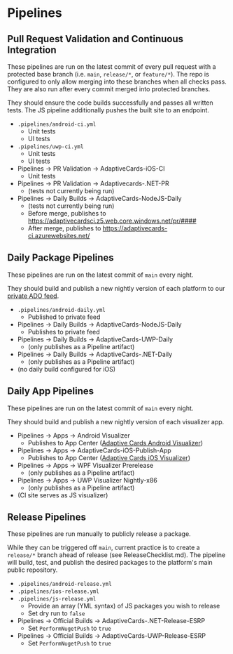 # Pipelines

## Pull Request Validation and Continuous Integration

These pipelines are run on the latest commit of every pull request with a protected base branch (i.e. `main`, `release/*`, or `feature/*`). The repo is configured to only allow merging into these branches when all checks pass. They are also run after every commit merged into protected branches.

They should ensure the code builds successfully and passes all written tests. The JS pipeline additionally pushes the built site to an endpoint.

* `.pipelines/android-ci.yml`
    * Unit tests
    * UI tests
* `.pipelines/uwp-ci.yml`
    * Unit tests
    * UI tests
* Pipelines -> PR Validation -> AdaptiveCards-iOS-CI
	* Unit tests
* Pipelines -> PR Validation -> Adaptivecards-.NET-PR
	* (tests not currently being run)
* Pipelines -> Daily Builds -> AdaptiveCards-NodeJS-Daily
	* (tests not currently being run)
    * Before merge, publishes to https://adaptivecardsci.z5.web.core.windows.net/pr/####
    * After merge, publishes to https://adaptivecards-ci.azurewebsites.net/

## Daily Package Pipelines

These pipelines are run on the latest commit of `main` every night.

They should build and publish a new nightly version of each platform to our [private ADO feed](https://microsoft.visualstudio.com/AdaptiveCards/_packaging?_a=feed&feed=AdaptiveCards).

* `.pipelines/android-daily.yml`
	* Published to private feed
* Pipelines -> Daily Builds -> AdaptiveCards-NodeJS-Daily
	* Publishes to private feed
* Pipelines -> Daily Builds -> AdaptiveCards-UWP-Daily
	* (only publishes as a Pipeline artifact)
* Pipelines -> Daily Builds -> AdaptiveCards-.NET-Daily
	* (only publishes as a Pipeline artifact)
* (no daily build configured for iOS)

## Daily App Pipelines

These pipelines are run on the latest commit of `main` every night.

They should build and publish a new nightly version of each visualizer app.

* Pipelines -> Apps -> Android Visualizer
	* Publishes to App Center ([Adaptive Cards Android Visualizer](https://appcenter.ms/orgs/Adaptive-Cards/apps/Adaptive-Cards-Android-Visualizer))
* Pipelines -> Apps -> AdaptiveCards-iOS-Publish-App
	* Publishes to App Center ([Adaptive Cards iOS Visualizer](https://appcenter.ms/orgs/Adaptive-Cards/apps/Adaptive-Cards-iOS-Visualizer))
* Pipelines -> Apps -> WPF Visualizer Prerelease
	* (only publishes as a Pipeline artifact)
* Pipelines -> Apps -> UWP Visualizer Nightly-x86
	* (only publishes as a Pipeline artifact)
* (CI site serves as JS visualizer)

## Release Pipelines

These pipelines are run manually to publicly release a package.

While they can be triggered off `main`, current practice is to create a `release/*` branch ahead of release (see ReleaseChecklist.md). The pipeline will build, test, and publish the desired packages to the platform's main public repository.

* `.pipelines/android-release.yml`
* `.pipelines/ios-release.yml`
* `.pipelines/js-release.yml`
	* Provide an array (YML syntax) of JS packages you wish to release
	* Set dry run to `false`
* Pipelines -> Official Builds -> AdaptiveCards-.NET-Release-ESRP
	* Set `PerformNugetPush` to `true`
* Pipelines -> Official Builds -> AdaptiveCards-UWP-Release-ESRP
	* Set `PerformNugetPush` to `true`
